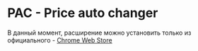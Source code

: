# PAC - Price auto changer
В данный момент, расширение можно установить только из официального - [Chrome Web Store](https://chromewebstore.google.com/detail/pac/lhmgddamnhokmphomnnfagdgncljikfp?hl)
